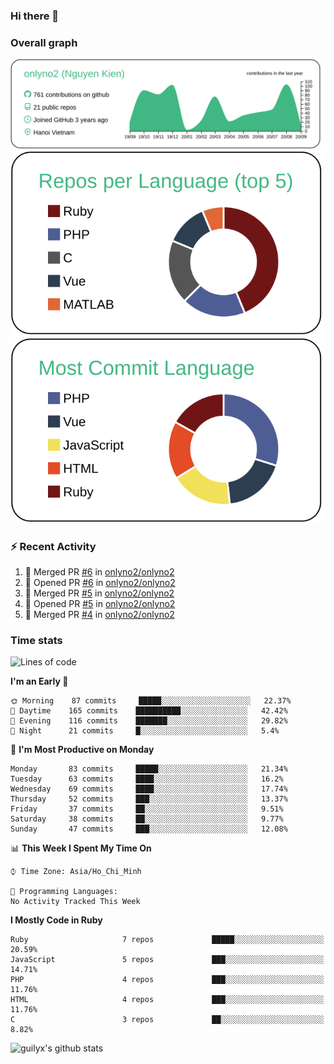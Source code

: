 ### Hi there 👋

### Overall graph
[![](https://raw.githubusercontent.com/onlyno2/onlyno2/master/profile-summary-card-output/vue/0-profile-details.svg)](https://github.com/vn7n24fzkq/github-profile-summary-cards)
[![](https://raw.githubusercontent.com/onlyno2/onlyno2/master/profile-summary-card-output/vue/1-repos-per-language.svg)](https://github.com/vn7n24fzkq/github-profile-summary-cards)
[![](https://raw.githubusercontent.com/onlyno2/onlyno2/master/profile-summary-card-output/vue/2-most-commit-language.svg)](https://github.com/vn7n24fzkq/github-profile-summary-cards)

### :zap: Recent Activity
<!--START_SECTION:activity-->
1. 🎉 Merged PR [#6](https://github.com//onlyno2/onlyno2/pull/6) in [onlyno2/onlyno2](https://github.com//onlyno2/onlyno2)
2. 💪 Opened PR [#6](https://github.com//onlyno2/onlyno2/pull/6) in [onlyno2/onlyno2](https://github.com//onlyno2/onlyno2)
3. 🎉 Merged PR [#5](https://github.com//onlyno2/onlyno2/pull/5) in [onlyno2/onlyno2](https://github.com//onlyno2/onlyno2)
4. 💪 Opened PR [#5](https://github.com//onlyno2/onlyno2/pull/5) in [onlyno2/onlyno2](https://github.com//onlyno2/onlyno2)
5. 🎉 Merged PR [#4](https://github.com//onlyno2/onlyno2/pull/4) in [onlyno2/onlyno2](https://github.com//onlyno2/onlyno2)
<!--END_SECTION:activity-->

### Time stats
<!--START_SECTION:waka-->
![Lines of code](https://img.shields.io/badge/From%20Hello%20World%20I%27ve%20Written-13.0%20million%20lines%20of%20code-blue)

**I'm an Early 🐤** 

```text
🌞 Morning    87 commits     █████░░░░░░░░░░░░░░░░░░░░   22.37% 
🌆 Daytime    165 commits    ██████████░░░░░░░░░░░░░░░   42.42% 
🌃 Evening    116 commits    ███████░░░░░░░░░░░░░░░░░░   29.82% 
🌙 Night      21 commits     █░░░░░░░░░░░░░░░░░░░░░░░░   5.4%

```
📅 **I'm Most Productive on Monday** 

```text
Monday       83 commits     █████░░░░░░░░░░░░░░░░░░░░   21.34% 
Tuesday      63 commits     ████░░░░░░░░░░░░░░░░░░░░░   16.2% 
Wednesday    69 commits     ████░░░░░░░░░░░░░░░░░░░░░   17.74% 
Thursday     52 commits     ███░░░░░░░░░░░░░░░░░░░░░░   13.37% 
Friday       37 commits     ██░░░░░░░░░░░░░░░░░░░░░░░   9.51% 
Saturday     38 commits     ██░░░░░░░░░░░░░░░░░░░░░░░   9.77% 
Sunday       47 commits     ███░░░░░░░░░░░░░░░░░░░░░░   12.08%

```


📊 **This Week I Spent My Time On** 

```text
⌚︎ Time Zone: Asia/Ho_Chi_Minh

💬 Programming Languages: 
No Activity Tracked This Week

```

**I Mostly Code in Ruby** 

```text
Ruby                     7 repos             █████░░░░░░░░░░░░░░░░░░░░   20.59% 
JavaScript               5 repos             ███░░░░░░░░░░░░░░░░░░░░░░   14.71% 
PHP                      4 repos             ███░░░░░░░░░░░░░░░░░░░░░░   11.76% 
HTML                     4 repos             ███░░░░░░░░░░░░░░░░░░░░░░   11.76% 
C                        3 repos             ██░░░░░░░░░░░░░░░░░░░░░░░   8.82%

```



<!--END_SECTION:waka-->
<!--
**onlyno2/onlyno2** is a ✨ _special_ ✨ repository because its `README.md` (this file) appears on your GitHub profile.

Here are some ideas to get you started:

- 🔭 I’m currently working on ...
- 🌱 I’m currently learning ...
- 👯 I’m looking to collaborate on ...
- 🤔 I’m looking for help with ...
- 💬 Ask me about ...
- 📫 How to reach me: ...
- 😄 Pronouns: ...
- ⚡ Fun fact: ...
-->

![guilyx's github stats](https://github-readme-stats.vercel.app/api?username=onlyno2&show_icons=true&hide_border=true)
